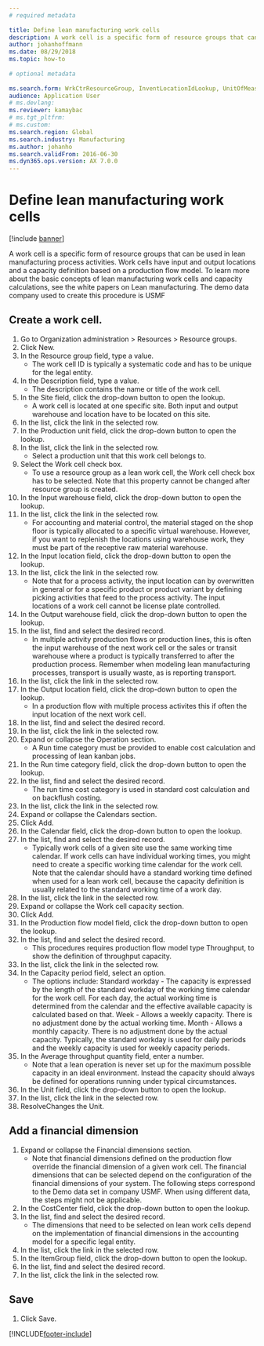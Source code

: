 ```yaml
--- 
# required metadata 
 
title: Define lean manufacturing work cells
description: A work cell is a specific form of resource groups that can be used in lean manufacturing process activities. 
author: johanhoffmann
ms.date: 08/29/2018
ms.topic: how-to 
 
# optional metadata 
 
ms.search.form: WrkCtrResourceGroup, InventLocationIdLookup, UnitOfMeasureLookup, DimensionLookup   
audience: Application User 
# ms.devlang:  
ms.reviewer: kamaybac
# ms.tgt_pltfrm:  
# ms.custom:  
ms.search.region: Global
ms.search.industry: Manufacturing
ms.author: johanho
ms.search.validFrom: 2016-06-30 
ms.dyn365.ops.version: AX 7.0.0 
---
```

# Define lean manufacturing work cells

[!include [banner](../../includes/banner.md)]

A work cell is a specific form of resource groups that can be used in lean manufacturing process activities. Work cells have input and output locations and a capacity definition based on a production flow model. To learn more about the basic concepts of lean manufacturing work cells and capacity calculations, see the white papers on Lean manufacturing. The demo data company used to create this procedure is USMF


## Create a work cell. 
1. Go to Organization administration > Resources > Resource groups.
2. Click New.
3. In the Resource group field, type a value.
    * The work cell ID is typically a systematic code and has to be unique for the legal entity.  
4. In the Description field, type a value.
    * The description contains the name or title of the work cell.  
5. In the Site field, click the drop-down button to open the lookup.
    * A work cell is located at one specific site. Both input and output warehouse and location have to be located on this site.  
6. In the list, click the link in the selected row.
7. In the Production unit field, click the drop-down button to open the lookup.
8. In the list, click the link in the selected row.
    * Select a production unit that this work cell belongs to.  
9. Select the Work cell check box.
    * To use a resource group as a lean work cell, the Work cell check box has to be selected.  Note that this property cannot be changed after resource group is created.  
10. In the Input warehouse field, click the drop-down button to open the lookup.
11. In the list, click the link in the selected row.
    * For accounting and material control, the material staged on the shop floor is typically allocated to a specific virtual warehouse. However, if you want to replenish the locations using warehouse work, they must be part of the receptive raw material warehouse.  
12. In the Input location field, click the drop-down button to open the lookup.
13. In the list, click the link in the selected row.
    * Note that for a process activity, the input location can by overwritten in general or for a specific product or product variant by defining picking activities that feed to the process activity. The input locations of a work cell cannot be license plate controlled.  
14. In the Output warehouse field, click the drop-down button to open the lookup.
15. In the list, find and select the desired record.
    * In multiple activity production flows or production lines, this is often the input warehouse of the next work cell or the sales or transit warehouse where a product is typically transferred to after the production process. Remember when modeling lean manufacturing processes, transport is usually waste, as is reporting transport.  
16. In the list, click the link in the selected row.
17. In the Output location field, click the drop-down button to open the lookup.
    * In a production flow with multiple process activites this if often the input location of the next work cell.  
18. In the list, find and select the desired record.
19. In the list, click the link in the selected row.
20. Expand or collapse the Operation section.
    * A Run time category must be provided to enable cost calculation and processing of lean kanban jobs.  
21. In the Run time category field, click the drop-down button to open the lookup.
22. In the list, find and select the desired record.
    * The run time cost category is used in standard cost calculation and on backflush costing.  
23. In the list, click the link in the selected row.
24. Expand or collapse the Calendars section.
25. Click Add.
26. In the Calendar field, click the drop-down button to open the lookup.
27. In the list, find and select the desired record.
    * Typically work cells of a given site use the same working time calendar. If work cells can have individual working times, you might need to create a specific working time calendar for the work cell. Note that the calendar should have a standard working time defined when used for a lean work cell, because the capacity definition is usually related to the standard working time of a work day.  
28. In the list, click the link in the selected row.
29. Expand or collapse the Work cell capacity section.
30. Click Add.
31. In the Production flow model field, click the drop-down button to open the lookup.
32. In the list, find and select the desired record.
    * This procedures requires production flow model type Throughput, to show the definition of throughput capacity.  
33. In the list, click the link in the selected row.
34. In the Capacity period field, select an option.
    * The options include:   Standard workday - The capacity is expressed by the length of the standard workday of the working time calendar for the work cell. For each day, the actual working time is determined from the calendar and the effective available capacity is calculated based on that.   Week - Allows a weekly capacity. There is no adjustment done by the actual working time.   Month - Allows a monthly capacity. There is no adjustment done by the actual capacity.   Typically, the standard workday is used for daily periods and the weekly capacity is used for weekly capacity periods.  
35. In the Average throughput quantity field, enter a number.
    * Note that a lean operation is never set up for the maximum possible capacity in an ideal environment. Instead the capacity should always be defined for operations running under typical circumstances.  
36. In the Unit field, click the drop-down button to open the lookup.
37. In the list, click the link in the selected row.
38. ResolveChanges the Unit.

## Add a financial dimension
1. Expand or collapse the Financial dimensions section.
    * Note that financial dimensions defined on the production flow override the financial dimension of a given work cell.    The financial dimensions that can be selected depend on the configuration of the financial dimensions of your system. The following steps correspond to the Demo data set in company USMF. When using different data, the steps might not be applicable.  
2. In the CostCenter field, click the drop-down button to open the lookup.
3. In the list, find and select the desired record.
    * The dimensions that need to be selected on lean work cells depend on the implementation of financial dimensions in the accounting model for a specific legal entity.  
4. In the list, click the link in the selected row.
5. In the ItemGroup field, click the drop-down button to open the lookup.
6. In the list, find and select the desired record.
7. In the list, click the link in the selected row.

## Save
1. Click Save.



[!INCLUDE[footer-include](../../../includes/footer-banner.md)]
